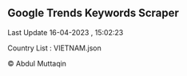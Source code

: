 

## Google Trends Keywords Scraper 
 
Last Update 16-04-2023 , 15:02:23

Country List :
VIETNAM.json



© Abdul Muttaqin 
